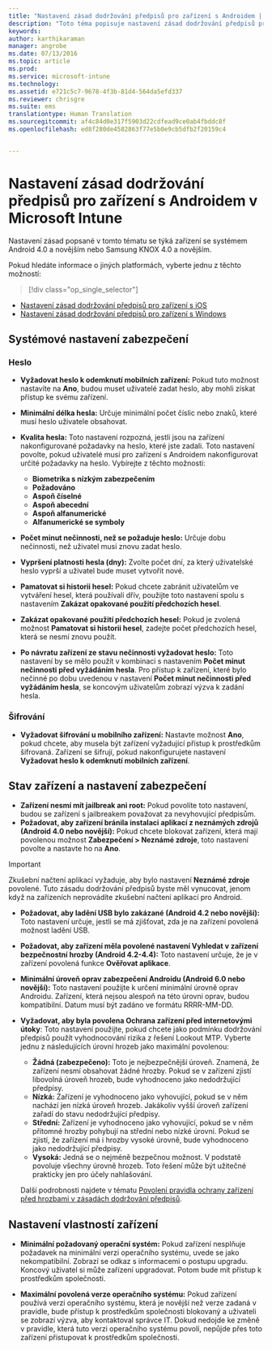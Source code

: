 ```yaml
---
title: "Nastavení zásad dodržování předpisů pro zařízení s Androidem | Microsoft Intune"
description: "Toto téma popisuje nastavení zásad dodržování předpisů pro zařízení s Androidem."
keywords: 
author: karthikaraman
manager: angrobe
ms.date: 07/13/2016
ms.topic: article
ms.prod: 
ms.service: microsoft-intune
ms.technology: 
ms.assetid: e721c5c7-9678-4f3b-81d4-564da5efd337
ms.reviewer: chrisgre
ms.suite: ems
translationtype: Human Translation
ms.sourcegitcommit: af4c84d0e317f5903d22cdfead9ce0ab4fbddc8f
ms.openlocfilehash: ed8f280de4582863f77e5b0e9cb5dfb2f20159c4


---
```



# Nastavení zásad dodržování předpisů pro zařízení s Androidem v Microsoft Intune

Nastavení zásad popsané v tomto tématu se týká zařízení se systémem Android 4.0 a novějším nebo Samsung KNOX 4.0 a novějším.

Pokud hledáte informace o jiných platformách, vyberte jednu z těchto možností:
> [!div class="op_single_selector"]
- [Nastavení zásad dodržování předpisů pro zařízení s iOS](ios-compliance-policy-settings-in-microsoft-intune.md)
- [Nastavení zásad dodržování předpisů pro zařízení s Windows](windows-compliance-policy-settings-in-microsoft-intune.md)

## Systémové nastavení zabezpečení
### Heslo
- **Vyžadovat heslo k odemknutí mobilních zařízení:** Pokud tuto možnost nastavíte na **Ano**, budou muset uživatelé zadat heslo, aby mohli získat přístup ke svému zařízení.

-  **Minimální délka hesla:** Určuje minimální počet číslic nebo znaků, které musí heslo uživatele obsahovat.

- **Kvalita hesla:** Toto nastavení rozpozná, jestli jsou na zařízení nakonfigurované požadavky na heslo, které jste zadali. Toto nastavení povolte, pokud uživatelé musí pro zařízení s Androidem nakonfigurovat určité požadavky na heslo. Vybírejte z těchto možností:
  -   **Biometrika s nízkým zabezpečením**
  - **Požadováno**
  -   **Aspoň číselné**
  -   **Aspoň abecední**
  -   **Aspoň alfanumerické**
  -   **Alfanumerické se symboly**

- **Počet minut nečinnosti, než se požaduje heslo:** Určuje dobu nečinnosti, než uživatel musí znovu zadat heslo.

- **Vypršení platnosti hesla (dny):** Zvolte počet dní, za který uživatelské heslo vyprší a uživatel bude muset vytvořit nové.

- **Pamatovat si historii hesel:** Pokud chcete zabránit uživatelům ve vytváření hesel, která používali dřív, použijte toto nastavení spolu s nastavením **Zakázat opakované použití předchozích hesel**.

- **Zakázat opakované použití předchozích hesel:** Pokud je zvolená možnost **Pamatovat si historii hesel**, zadejte počet předchozích hesel, která se nesmí znovu použít.

- **Po návratu zařízení ze stavu nečinnosti vyžadovat heslo:** Toto nastavení by se mělo použít v kombinaci s nastavením **Počet minut nečinnosti před vyžádáním hesla**. Pro přístup k zařízení, které bylo nečinné po dobu uvedenou v nastavení **Počet minut nečinnosti před vyžádáním hesla**, se koncovým uživatelům zobrazí výzva k zadání hesla.

### Šifrování
- **Vyžadovat šifrování u mobilního zařízení:** Nastavte možnost **Ano**, pokud chcete, aby musela být zařízení vyžadující přístup k prostředkům šifrovaná. Zařízení se šifrují, pokud nakonfigurujete nastavení **Vyžadovat heslo k odemknutí mobilních zařízení**.

## Stav zařízení a nastavení zabezpečení

- **Zařízení nesmí mít jailbreak ani root:** Pokud povolíte toto nastavení, budou se zařízení s jailbreakem považovat za nevyhovující předpisům.
- **Požadovat, aby zařízení bránila instalaci aplikací z neznámých zdrojů (Android 4.0 nebo novější):** Pokud chcete blokovat zařízení, která mají povolenou možnost **Zabezpečení > Neznámé zdroje**, toto nastavení povolte a nastavte ho na **Ano**.  
>[!IMPORTANT]
>Zkušební načtení aplikací vyžaduje, aby bylo nastavení **Neznámé zdroje** povolené.  Tuto zásadu dodržování předpisů byste měl vynucovat, jenom když na zařízeních neprovádíte zkušební načtení aplikací pro Android.

- **Požadovat, aby ladění USB bylo zakázané (Android 4.2 nebo novější):** Toto nastavení určuje, jestli se má zjišťovat, zda je na zařízení povolená možnost ladění USB.
- **Požadovat, aby zařízení měla povolené nastavení Vyhledat v zařízení bezpečnostní hrozby (Android 4.2-4.4):** Toto nastavení určuje, že je v zařízení povolená funkce **Ověřovat aplikace**.
- **Minimální úroveň oprav zabezpečení Androidu (Android 6.0 nebo novější):** Toto nastavení použijte k určení minimální úrovně oprav Androidu.  Zařízení, která nejsou alespoň na této úrovni oprav, budou kompatibilní. Datum musí být zadáno ve formátu RRRR-MM-DD.
- **Vyžadovat, aby byla povolena Ochrana zařízení před internetovými útoky**: Toto nastavení použijte, pokud chcete jako podmínku dodržování předpisů použít vyhodnocování rizika z řešení Lookout MTP. Vyberte jednu z následujících úrovní hrozeb jako maximální povolenou:

  - **Žádná (zabezpečeno):** Toto je nejbezpečnější úroveň. Znamená, že zařízení nesmí obsahovat žádné hrozby. Pokud se v zařízení zjistí libovolná úroveň hrozeb, bude vyhodnoceno jako nedodržující předpisy.
  - **Nízká:** Zařízení je vyhodnoceno jako vyhovující, pokud se v něm nachází jen nízká úroveň hrozeb. Jakákoliv vyšší úroveň zařízení zařadí do stavu nedodržující předpisy.
  - **Střední:** Zařízení je vyhodnoceno jako vyhovující, pokud se v něm přítomné hrozby pohybují na střední nebo nízké úrovni. Pokud se zjistí, že zařízení má i hrozby vysoké úrovně, bude vyhodnoceno jako nedodržující předpisy.
  - **Vysoká:** Jedná se o nejméně bezpečnou možnost. V podstatě povoluje všechny úrovně hrozeb. Toto řešení může být užitečné prakticky jen pro účely nahlašování.

  Další podrobnosti najdete v tématu [Povolení pravidla ochrany zařízení před hrozbami v zásadách dodržování předpisů](enable-device-threat-protection-rule-in-compliance-policy.md).

## Nastavení vlastností zařízení
- **Minimální požadovaný operační systém:** Pokud zařízení nesplňuje požadavek na minimální verzi operačního systému, uvede se jako nekompatibilní.
  Zobrazí se odkaz s informacemi o postupu upgradu. Koncový uživatel si může zařízení upgradovat. Potom bude mít přístup k prostředkům společnosti.

- **Maximální povolená verze operačního systému:** Pokud zařízení používá verzi operačního systému, která je novější než verze zadaná v pravidle, bude přístup k prostředkům společnosti blokovaný a uživateli se zobrazí výzva, aby kontaktoval správce IT. Dokud nedojde ke změně v pravidle, která tuto verzi operačního systému povolí, nepůjde přes toto zařízení přistupovat k prostředkům společnosti.



<!--HONumber=Oct16_HO2-->


